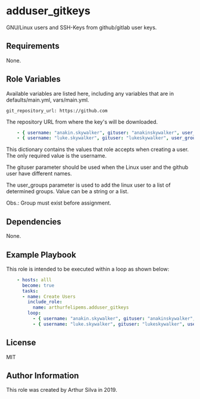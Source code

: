 adduser_gitkeys
=========

GNU/Linux users and SSH-Keys from github/gitlab user keys.

Requirements
------------
None.

Role Variables
--------------

Available variables are listed here, including any variables that are in defaults/main.yml, vars/main.yml.

    git_repository_url: https://github.com


The repository URL from where the key's will be downloaded. 

```yaml
    - { username: "anakin.skywalker", gituser: "anakinskywalker", user_groups: "wheel" }
    - { username: "luke.skywalker", gituser: "lukeskywalker", user_groups: ["wheel", "adm"] }
```    

This dictionary contains the values that role accepts when creating a user. The only required value is the username.

The gituser parameter should be used when the Linux user and the github user have different names.

The user_groups parameter is used to add the linux user to a list of determined groups. Value can be a string or a list.

Obs.: Group must exist before assignment.


Dependencies
------------
None.

Example Playbook
----------------

This role is intended to be executed within a loop as shown below:

```yaml
    - hosts: alll
      become: true
      tasks:
      - name: Create Users
        include_role:
          name: arthurfelipems.adduser_gitkeys
        loop:
          - { username: "anakin.skywalker", gituser: "anakinskywalker", user_groups: "wheel" }
          - { username: "luke.skywalker", gituser: "lukeskywalker", user_groups: ["wheel", "adm"] }
```
License
-------

MIT

Author Information
------------------
This role was created by Arthur Silva in 2019.

